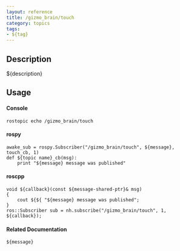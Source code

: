 ```yaml
---
layout: reference
title: /gizmo_brain/touch
category: topics
tags: 
- ${tag}
---
```


## Description
${description}

## Usage
#### Console
```
rostopic echo /gizmo_brain/touch
```

#### rospy
```
awake_sub = rospy.Subscriber("/gizmo_brain/touch", ${message}, touch_cb, 1)
def ${topic name}_cb(msg):
    print "${message} message was published"
```

#### roscpp
```
void ${callback}(const ${message-shared-ptr}& msg)
{
    cout ${${ "${message} message was published";
}
ros::Subscriber sub = nh.subscribe("/gizmo_brain/touch", 1, ${callback});
```

#### Related Documentation
``${message}``  